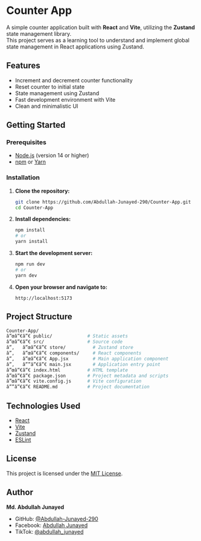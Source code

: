# Counter App

A simple counter application built with **React** and **Vite**, utilizing the **Zustand** state management library.  
This project serves as a learning tool to understand and implement global state management in React applications using Zustand.

## Features

- Increment and decrement counter functionality
- Reset counter to initial state
- State management using Zustand
- Fast development environment with Vite
- Clean and minimalistic UI

## Getting Started

### Prerequisites

- [Node.js](https://nodejs.org/) (version 14 or higher)
- [npm](https://www.npmjs.com/) or [Yarn](https://yarnpkg.com/)

### Installation

1. **Clone the repository:**
   ```bash
   git clone https://github.com/Abdullah-Junayed-290/Counter-App.git
   cd Counter-App
   ```

2. **Install dependencies:**
   ```bash
   npm install
   # or
   yarn install
   ```

3. **Start the development server:**
   ```bash
   npm run dev
   # or
   yarn dev
   ```

4. **Open your browser and navigate to:**
   ```
   http://localhost:5173
   ```

## Project Structure

```bash
Counter-App/
â”œâ”€â”€ public/             # Static assets
â”œâ”€â”€ src/                # Source code
â”‚   â”œâ”€â”€ store/          # Zustand store
â”‚   â”œâ”€â”€ components/     # React components
â”‚   â”œâ”€â”€ App.jsx         # Main application component
â”‚   â””â”€â”€ main.jsx        # Application entry point
â”œâ”€â”€ index.html          # HTML template
â”œâ”€â”€ package.json        # Project metadata and scripts
â”œâ”€â”€ vite.config.js      # Vite configuration
â””â”€â”€ README.md           # Project documentation
```

## Technologies Used

- [React](https://reactjs.org/)
- [Vite](https://vitejs.dev/)
- [Zustand](https://github.com/pmndrs/zustand)
- [ESLint](https://eslint.org/)

## License

This project is licensed under the [MIT License](LICENSE).

## Author

**Md. Abdullah Junayed**

- GitHub: [@Abdullah-Junayed-290](https://github.com/Abdullah-Junayed-290)
- Facebook: [Abdullah Junayed](https://www.facebook.com/AbdullahJunayed771)
- TikTok: [@abdullah_junayed](https://www.tiktok.com/@abdullah_junayed)
